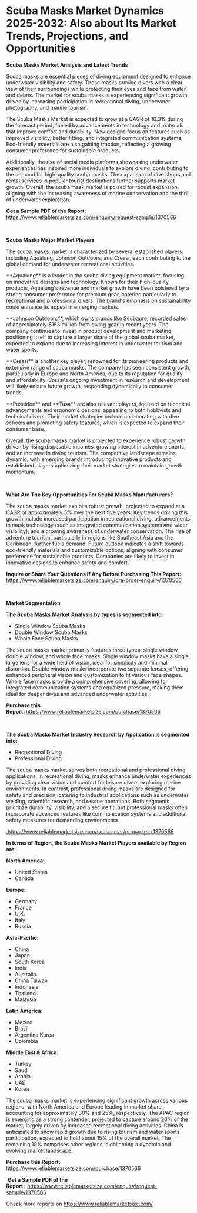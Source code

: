 <p><h1>Scuba Masks Market Dynamics 2025-2032: Also about Its Market Trends, Projections, and Opportunities</h1></p><p><strong>Scuba Masks Market Analysis and Latest Trends</strong></p>
<p><p>Scuba masks are essential pieces of diving equipment designed to enhance underwater visibility and safety. These masks provide divers with a clear view of their surroundings while protecting their eyes and face from water and debris. The market for scuba masks is experiencing significant growth, driven by increasing participation in recreational diving, underwater photography, and marine tourism.</p><p>The Scuba Masks Market is expected to grow at a CAGR of 10.3% during the forecast period, fueled by advancements in technology and materials that improve comfort and durability. New designs focus on features such as improved visibility, better fitting, and integrated communication systems. Eco-friendly materials are also gaining traction, reflecting a growing consumer preference for sustainable products.</p><p>Additionally, the rise of social media platforms showcasing underwater experiences has inspired more individuals to explore diving, contributing to the demand for high-quality scuba masks. The expansion of dive shops and rental services in popular tourist destinations further supports market growth. Overall, the scuba mask market is poised for robust expansion, aligning with the increasing awareness of marine conservation and the thrill of underwater exploration.</p></p>
<p><strong>Get a Sample PDF of the Report:&nbsp;</strong> <a href="https://www.reliablemarketsize.com/enquiry/request-sample/1370566?utm_campaign=2778&utm_medium=2&utm_source=Github&utm_content=ia&utm_term=22032025&utm_id=scuba-masks">https://www.reliablemarketsize.com/enquiry/request-sample/1370566</a></p>
<p>&nbsp;</p>
<p><strong>Scuba Masks Major Market Players</strong></p>
<p><p>The scuba masks market is characterized by several established players, including Aqualung, Johnson Outdoors, and Cressi, each contributing to the global demand for underwater recreational activities. </p><p>**Aqualung** is a leader in the scuba diving equipment market, focusing on innovative designs and technology. Known for their high-quality products, Aqualung's revenue and market growth have been bolstered by a strong consumer preference for premium gear, catering particularly to recreational and professional divers. The brand's emphasis on sustainability could enhance its appeal in emerging markets.</p><p>**Johnson Outdoors**, which owns brands like Scubapro, recorded sales of approximately $163 million from diving gear in recent years. The company continues to invest in product development and marketing, positioning itself to capture a larger share of the global scuba market, expected to expand due to increasing interest in underwater tourism and water sports.</p><p>**Cressi** is another key player, renowned for its pioneering products and extensive range of scuba masks. The company has seen consistent growth, particularly in Europe and North America, due to its reputation for quality and affordability. Cressi's ongoing investment in research and development will likely ensure future growth, responding dynamically to consumer trends.</p><p>**Poseidon** and **Tusa** are also relevant players, focused on technical advancements and ergonomic designs, appealing to both hobbyists and technical divers. Their market strategies include collaborating with dive schools and promoting safety features, which is expected to expand their consumer base.</p><p>Overall, the scuba masks market is projected to experience robust growth driven by rising disposable incomes, growing interest in adventure sports, and an increase in diving tourism. The competitive landscape remains dynamic, with emerging brands introducing innovative products and established players optimizing their market strategies to maintain growth momentum.</p></p>
<p>&nbsp;</p>
<p><strong>What Are The Key Opportunities For Scuba Masks Manufacturers?</strong></p>
<p><p>The scuba masks market exhibits robust growth, projected to expand at a CAGR of approximately 5% over the next five years. Key trends driving this growth include increased participation in recreational diving, advancements in mask technology (such as integrated communication systems and wider visibility), and a growing awareness of underwater conservation. The rise of adventure tourism, particularly in regions like Southeast Asia and the Caribbean, further fuels demand. Future outlook indicates a shift towards eco-friendly materials and customizable options, aligning with consumer preference for sustainable products. Companies are likely to invest in innovative designs to enhance safety and comfort.</p></p>
<p><strong>Inquire or Share Your Questions If Any Before Purchasing This Report:</strong> <a href="https://www.reliablemarketsize.com/enquiry/pre-order-enquiry/1370566?utm_campaign=2778&utm_medium=2&utm_source=Github&utm_content=ia&utm_term=22032025&utm_id=scuba-masks">https://www.reliablemarketsize.com/enquiry/pre-order-enquiry/1370566</a></p>
<p>&nbsp;</p>
<p><strong>Market Segmentation</strong></p>
<p><strong>The Scuba Masks Market Analysis by types is segmented into:</strong></p>
<p><ul><li>Single Window Scuba Masks</li><li>Double Window Scuba Masks</li><li>Whole Face Scuba Masks</li></ul></p>
<p><p>The scuba masks market primarily features three types: single window, double window, and whole face masks. Single window masks have a single, large lens for a wide field of vision, ideal for simplicity and minimal distortion. Double window masks incorporate two separate lenses, offering enhanced peripheral vision and customization to fit various face shapes. Whole face masks provide a comprehensive covering, allowing for integrated communication systems and equalized pressure, making them ideal for deeper dives and advanced underwater activities.</p></p>
<p><strong>Purchase this Report:&nbsp;</strong><a href="https://www.reliablemarketsize.com/purchase/1370566?utm_campaign=2778&utm_medium=2&utm_source=Github&utm_content=ia&utm_term=22032025&utm_id=scuba-masks">https://www.reliablemarketsize.com/purchase/1370566</a></p>
<p>&nbsp;</p>
<p><strong>The Scuba Masks Market Industry Research by Application is segmented into:</strong></p>
<p><ul><li>Recreational Diving</li><li>Professional Diving</li></ul></p>
<p><p>The scuba masks market serves both recreational and professional diving applications. In recreational diving, masks enhance underwater experiences by providing clear vision and comfort for leisure divers exploring marine environments. In contrast, professional diving masks are designed for safety and precision, catering to industrial applications such as underwater welding, scientific research, and rescue operations. Both segments prioritize durability, visibility, and a secure fit, but professional masks often incorporate advanced features like communication systems and additional safety measures for demanding environments.</p></p>
<p><a href="https://www.reliablemarketsize.com/scuba-masks-market-r1370566?utm_campaign=2778&utm_medium=2&utm_source=Github&utm_content=ia&utm_term=22032025&utm_id=scuba-masks">&nbsp;https://www.reliablemarketsize.com/scuba-masks-market-r1370566</a></p>
<p><strong>In terms of Region, the Scuba Masks Market Players available by Region are:</strong></p>
<p>
    <p> <strong> North America: </strong>
        <ul>
            <li>United States</li>
            <li>Canada</li>
        </ul>
        </p> 
    <p> <strong> Europe: </strong>
        <ul>
            <li>Germany</li>
            <li>France</li>
            <li>U.K.</li>
            <li>Italy</li>
            <li>Russia</li>
        </ul>
        </p> 
    <p> <strong> Asia-Pacific: </strong>
        <ul>
            <li>China</li>
            <li>Japan</li>
            <li>South Korea</li>
            <li>India</li>
            <li>Australia</li>
            <li>China Taiwan</li>
            <li>Indonesia</li>
            <li>Thailand</li>
            <li>Malaysia</li>
        </ul>
        </p> 
    <p> <strong> Latin America: </strong>
        <ul>
            <li>Mexico</li>
            <li>Brazil</li>
            <li>Argentina Korea</li>
            <li>Colombia</li>
        </ul>
        </p> 
    <p> <strong> Middle East & Africa: </strong>
        <ul>
            <li>Turkey</li>
            <li>Saudi</li>
            <li>Arabia</li>
            <li>UAE</li>
            <li>Korea</li>
        </ul>
    </p>
    </p>
<p><p>The scuba masks market is experiencing significant growth across various regions, with North America and Europe leading in market share, accounting for approximately 30% and 25%, respectively. The APAC region is emerging as a strong contender, projected to capture around 20% of the market, largely driven by increased recreational diving activities. China is anticipated to show rapid growth due to rising tourism and water sports participation, expected to hold about 15% of the overall market. The remaining 10% comprises other regions, highlighting a dynamic and evolving market landscape.</p></p>
<p><strong>Purchase this Report: </strong><a href="https://www.reliablemarketsize.com/purchase/1370566?utm_campaign=2778&utm_medium=2&utm_source=Github&utm_content=ia&utm_term=22032025&utm_id=scuba-masks">https://www.reliablemarketsize.com/purchase/1370566</a></p>
<p>&nbsp;<strong>Get a Sample PDF of the Report:&nbsp;&nbsp;</strong><a href="https://www.reliablemarketsize.com/enquiry/request-sample/1370566?utm_campaign=2778&utm_medium=2&utm_source=Github&utm_content=ia&utm_term=22032025&utm_id=scuba-masks">https://www.reliablemarketsize.com/enquiry/request-sample/1370566</a></p>
<p><strong></strong></p>
<p>Check more reports on <a href="https://www.reliablemarketsize.com/?utm_campaign=2778&utm_medium=2&utm_source=Github&utm_content=ia&utm_term=22032025&utm_id=scuba-masks">https://www.reliablemarketsize.com/</a></p>